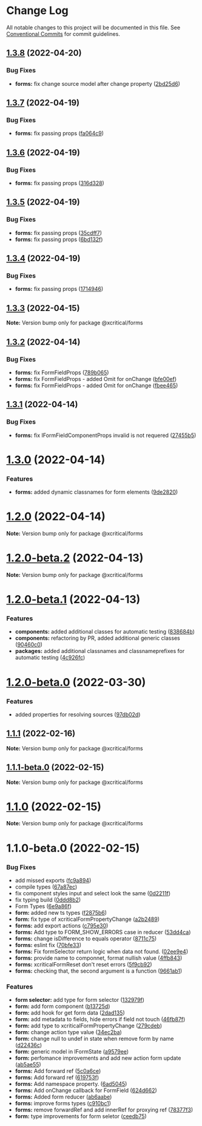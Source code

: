 # Change Log

All notable changes to this project will be documented in this file.
See [Conventional Commits](https://conventionalcommits.org) for commit guidelines.

## [1.3.8](https://github.com/xcritical-software/xc-front-kit/compare/@xcritical/forms@1.3.7...@xcritical/forms@1.3.8) (2022-04-20)


### Bug Fixes

* **forms:** fix change source model after change property ([2bd25d6](https://github.com/xcritical-software/xc-front-kit/commit/2bd25d65f736a19b7b1e066d3034f00a47fccbdd))





## [1.3.7](https://github.com/xcritical-software/xc-front-kit/compare/@xcritical/forms@1.3.6...@xcritical/forms@1.3.7) (2022-04-19)


### Bug Fixes

* **forms:** fix passing props ([fa064c9](https://github.com/xcritical-software/xc-front-kit/commit/fa064c974996d4f0e6b21d70872be0b09822e7dd))





## [1.3.6](https://github.com/xcritical-software/xc-front-kit/compare/@xcritical/forms@1.3.5...@xcritical/forms@1.3.6) (2022-04-19)


### Bug Fixes

* **forms:** fix passing props ([316d328](https://github.com/xcritical-software/xc-front-kit/commit/316d328f9c321e8078bb7158241dd686d466ab6b))





## [1.3.5](https://github.com/xcritical-software/xc-front-kit/compare/@xcritical/forms@1.3.4...@xcritical/forms@1.3.5) (2022-04-19)


### Bug Fixes

* **forms:** fix passing props ([35cdff7](https://github.com/xcritical-software/xc-front-kit/commit/35cdff78587a29c203091718fce7753ab6a596cd))
* **forms:** fix passing props ([6bd132f](https://github.com/xcritical-software/xc-front-kit/commit/6bd132fa43f38520ddf307d8e1acfa486be4dfc3))





## [1.3.4](https://github.com/xcritical-software/xc-front-kit/compare/@xcritical/forms@1.3.3...@xcritical/forms@1.3.4) (2022-04-19)


### Bug Fixes

* **forms:** fix passing props ([1714946](https://github.com/xcritical-software/xc-front-kit/commit/1714946275a41f8ec960ef7636aa37aa54e28525))





## [1.3.3](https://github.com/xcritical-software/xc-front-kit/compare/@xcritical/forms@1.3.2...@xcritical/forms@1.3.3) (2022-04-15)

**Note:** Version bump only for package @xcritical/forms





## [1.3.2](https://github.com/xcritical-software/xc-front-kit/compare/@xcritical/forms@1.3.1...@xcritical/forms@1.3.2) (2022-04-14)


### Bug Fixes

* **forms:** fix FormFieldProps ([789b065](https://github.com/xcritical-software/xc-front-kit/commit/789b065d5bfeffd7845af64cb7d28c6a1a042ac8))
* **forms:** fix FormFieldProps - added Omit for onChange ([bfe00ef](https://github.com/xcritical-software/xc-front-kit/commit/bfe00ef98fed7fdb121d0b638664d2b5916cf010))
* **forms:** fix FormFieldProps - added Omit for onChange ([fbee465](https://github.com/xcritical-software/xc-front-kit/commit/fbee465c8c096fa8b2e7a6bf4cdd7b152851170f))





## [1.3.1](https://github.com/xcritical-software/xc-front-kit/compare/@xcritical/forms@1.3.0...@xcritical/forms@1.3.1) (2022-04-14)


### Bug Fixes

* **forms:** fix IFormFieldComponentProps invalid is not requered ([27455b5](https://github.com/xcritical-software/xc-front-kit/commit/27455b557b2e00d80485738441d4f22c982a24e5))





# [1.3.0](https://github.com/xcritical-software/xc-front-kit/compare/@xcritical/forms@1.2.0...@xcritical/forms@1.3.0) (2022-04-14)


### Features

* **forms:** added dynamic classnames for form elements ([9de2820](https://github.com/xcritical-software/xc-front-kit/commit/9de282016a2b297c2053b366faf7f153e3ffc870))





# [1.2.0](https://github.com/xcritical-software/xc-front-kit/compare/@xcritical/forms@1.2.0-beta.2...@xcritical/forms@1.2.0) (2022-04-14)

**Note:** Version bump only for package @xcritical/forms





# [1.2.0-beta.2](https://github.com/xcritical-software/xc-front-kit/compare/@xcritical/forms@1.2.0-beta.1...@xcritical/forms@1.2.0-beta.2) (2022-04-13)

**Note:** Version bump only for package @xcritical/forms





# [1.2.0-beta.1](https://github.com/xcritical-software/xc-front-kit/compare/@xcritical/forms@1.2.0-beta.0...@xcritical/forms@1.2.0-beta.1) (2022-04-13)


### Features

* **components:** added additional classes for automatic testing ([838684b](https://github.com/xcritical-software/xc-front-kit/commit/838684b1e96cd2a9a40620e7a67cb49b78c594b1))
* **components:** refactoring by PR, added additional generic classes ([90460c0](https://github.com/xcritical-software/xc-front-kit/commit/90460c0a573d606cd0956e526c81b068842c0685))
* **packages:** added additional classnames and classnameprefixes for automatic testing ([4c926fc](https://github.com/xcritical-software/xc-front-kit/commit/4c926fc7439650c7f0a71bcda6c06a4810e41276))





# [1.2.0-beta.0](https://github.com/xcritical-software/xc-front-kit/compare/@xcritical/forms@1.1.1...@xcritical/forms@1.2.0-beta.0) (2022-03-30)


### Features

* added properties for resolving sources ([97db02d](https://github.com/xcritical-software/xc-front-kit/commit/97db02d3db87f45c151befbdb3d6e43f44d66997))





## [1.1.1](https://github.com/xcritical-software/xc-front-kit/compare/@xcritical/forms@1.1.1-beta.0...@xcritical/forms@1.1.1) (2022-02-16)

**Note:** Version bump only for package @xcritical/forms





## [1.1.1-beta.0](https://github.com/xcritical-software/xc-front-kit/compare/@xcritical/forms@1.1.0...@xcritical/forms@1.1.1-beta.0) (2022-02-15)

**Note:** Version bump only for package @xcritical/forms





# [1.1.0](https://github.com/xcritical-software/xc-front-kit/compare/@xcritical/forms@1.1.0-beta.0...@xcritical/forms@1.1.0) (2022-02-15)

**Note:** Version bump only for package @xcritical/forms





# 1.1.0-beta.0 (2022-02-15)


### Bug Fixes

* add missed exports ([fc9a894](https://github.com/xcritical-software/xc-front-kit/commit/fc9a894ad7c29fae1f4a69dfbbae0da76643fc7c))
* compile types ([67a87ec](https://github.com/xcritical-software/xc-front-kit/commit/67a87ecdec159e9f613a0836ee4189c508ef7f7e))
* fix component styles input and select look the same ([0d2211f](https://github.com/xcritical-software/xc-front-kit/commit/0d2211f7857361263e0484fcf98566f046413aca))
* fix typing build ([0ddd8b2](https://github.com/xcritical-software/xc-front-kit/commit/0ddd8b21b5e0057619fe1fb9be9fb5d79fd1c2ac))
* Form Types ([6e9a86f](https://github.com/xcritical-software/xc-front-kit/commit/6e9a86f9d52b94882329d0de99b894886f332942))
* **form:** added new ts types ([f2875b6](https://github.com/xcritical-software/xc-front-kit/commit/f2875b65590a4c098f12cd41810276bd5f48b18f))
* **form:** fix type of xcriticalFormPropertyChange ([a2b2489](https://github.com/xcritical-software/xc-front-kit/commit/a2b248945d2ff43c1d9e3d0d14b6d3b78f73b909))
* **forms:** add export actions ([c795e30](https://github.com/xcritical-software/xc-front-kit/commit/c795e30bd2ae25d16281cdadc212f0ea580928c6))
* **forms:** Add type to FORM_SHOW_ERRORS case in reducer ([53dd4ca](https://github.com/xcritical-software/xc-front-kit/commit/53dd4ca8bf3d97825dabb6fea395d9b4c313f919))
* **forms:** change isDifference to equals operator ([8711c75](https://github.com/xcritical-software/xc-front-kit/commit/8711c75bf4f761a6c27a6ffbfda0a04993f448ca))
* **forms:** eslint fix ([70bfe33](https://github.com/xcritical-software/xc-front-kit/commit/70bfe3394a36126ffb82b10070baac11dd2ff0c1))
* **forms:** Fix formSelector return logic when data not found. ([02ee9e4](https://github.com/xcritical-software/xc-front-kit/commit/02ee9e45f7c0e1ae16923c77315d91033ac7fc4d))
* **forms:** provide name to componnet, format nullish value ([4ffb843](https://github.com/xcritical-software/xc-front-kit/commit/4ffb843128146fa77bb7d07357ecbe6b305cd78a))
* **forms:** xcriticalFormReset don't reset errors ([5f9cb92](https://github.com/xcritical-software/xc-front-kit/commit/5f9cb92e833746e2c40b33c556622d35be9eaa8e))
* **forms:** сhecking that, the second argument is a function ([9661ab1](https://github.com/xcritical-software/xc-front-kit/commit/9661ab181cba8af2e02077f6b02b7bffaf9de62f))


### Features

* **form selector:** add type for form selector ([132979f](https://github.com/xcritical-software/xc-front-kit/commit/132979ff7417d9327cd6a66971eff065a09d1b43))
* **form:** add form component ([b13725d](https://github.com/xcritical-software/xc-front-kit/commit/b13725db856a158acf9d92898534dcda27cb37a9))
* **form:** add hook for get form data ([2dad135](https://github.com/xcritical-software/xc-front-kit/commit/2dad1358f1b7ed3630f8873617f705adfde962e4))
* **form:** add metadata to fields, hide errors if field not touch ([46fb87f](https://github.com/xcritical-software/xc-front-kit/commit/46fb87f16780c41d0753cce2890a77eecf9802d9))
* **form:** add type to xcriticalFormPropertyChange ([279cdeb](https://github.com/xcritical-software/xc-front-kit/commit/279cdeb2b411ecd8982071555350cacb9830a350))
* **form:** change action type value ([34ec2ba](https://github.com/xcritical-software/xc-front-kit/commit/34ec2bae9c3bc709392c9db0cc338fa31ac00fd8))
* **form:** change null to undef in state when remove form by name ([d22436c](https://github.com/xcritical-software/xc-front-kit/commit/d22436c086e4ab88d77814deece4ea774458588e))
* **form:** generic model in IFormState ([a9579ee](https://github.com/xcritical-software/xc-front-kit/commit/a9579eecfdd8c7554894132c4252f1826d90e12b))
* **form:** perfomance improvements and add new action form update ([ab5ae55](https://github.com/xcritical-software/xc-front-kit/commit/ab5ae55f59f89f3f8b64d9041e1f6196f04f0645))
* **forms:** Add forward ref ([5c0a6ce](https://github.com/xcritical-software/xc-front-kit/commit/5c0a6ce766bdd9d81ba3cbe5652f2231840f8271))
* **forms:** Add forward ref ([619753f](https://github.com/xcritical-software/xc-front-kit/commit/619753fc37066e7b36cedfabbed8da43b3cfd1f6))
* **forms:** Add namespace property. ([6ad5045](https://github.com/xcritical-software/xc-front-kit/commit/6ad50452e17664adfe46f75ba2d488e3ff9158c3))
* **forms:** Add onChange callback for FormField ([624d662](https://github.com/xcritical-software/xc-front-kit/commit/624d662ebee3084e611cdbff0e8d88d1ba29efae))
* **forms:** Added form reducer ([ab6aabe](https://github.com/xcritical-software/xc-front-kit/commit/ab6aabea79bd69455bb4c4ceea21712645aadf19))
* **forms:** improve forms types ([c910bc1](https://github.com/xcritical-software/xc-front-kit/commit/c910bc179ffdaceaf8ec7ff406ed4a263e15ddbe))
* **forms:** remove forwardRef and add innerRef for proxying ref ([78377f3](https://github.com/xcritical-software/xc-front-kit/commit/78377f39c7f42a05fe9002e5087e44e41e470a6a))
* **form:** type improvements for form seletor ([ceedb75](https://github.com/xcritical-software/xc-front-kit/commit/ceedb75dd4983c19d1ef737d8a3568e09e21b631))

